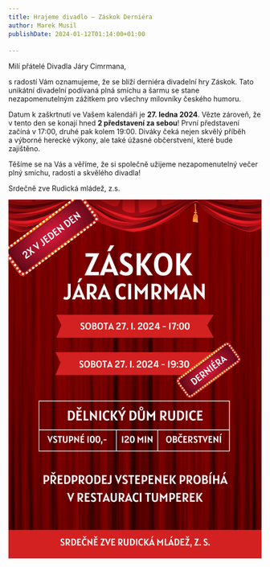 ```yaml
---
title: Hrajeme divadlo – Záskok Derniéra
author: Marek Musil
publishDate: 2024-01-12T01:14:00+01:00

---
```


Milí přátelé Divadla Járy Cimrmana,

s&nbsp;radostí Vám oznamujeme, že&nbsp;se&nbsp;blíží derniéra divadelní hry Záskok.
Tato unikátní divadelní podívaná plná smíchu a&nbsp;šarmu se&nbsp;stane nezapomenutelným zážitkem pro všechny milovníky českého humoru.

<!--more-->

Datum k&nbsp;zaškrtnutí ve&nbsp;Vašem kalendáři je **27.&nbsp;ledna&nbsp;2024**.
Vězte zároveň, že v&nbsp;tento den se konají hned **2&nbsp;představení za&nbsp;sebou**!
První představení začíná v&nbsp;17:00, druhé pak kolem 19:00.
Diváky čeká nejen skvělý příběh a&nbsp;výborné herecké výkony, ale také úžasné občerstvení, které bude zajištěno.

Těšíme se na&nbsp;Vás a&nbsp;věříme, že&nbsp;si&nbsp;společně užijeme nezapomenutelný večer plný smíchu, radosti a&nbsp;skvělého divadla!

Srdečně zve Rudická&nbsp;mládež,&nbsp;z.s.

![Plakát](images/poster.png)
